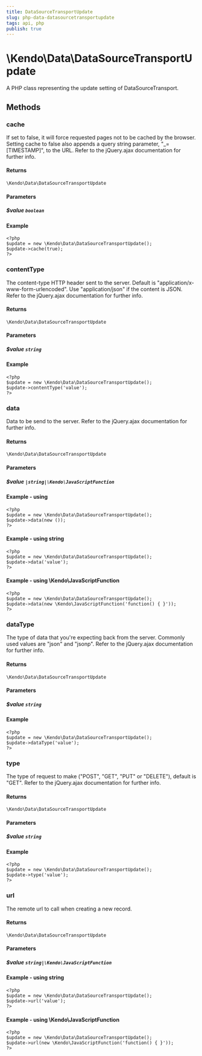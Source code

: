 ```yaml
---
title: DataSourceTransportUpdate
slug: php-data-datasourcetransportupdate
tags: api, php
publish: true
---
```


# \Kendo\Data\DataSourceTransportUpdate

A PHP class representing the update setting of DataSourceTransport.


## Methods

### cache
If set to false, it will force requested pages not to be cached by the browser. Setting cache to false also appends a query string parameter, "_=[TIMESTAMP]", to the URL.
Refer to the jQuery.ajax documentation for further info.

#### Returns
`\Kendo\Data\DataSourceTransportUpdate`

#### Parameters

##### $value `boolean`



#### Example 
    <?php
    $update = new \Kendo\Data\DataSourceTransportUpdate();
    $update->cache(true);
    ?>

### contentType
The content-type HTTP header sent to the server. Default is "application/x-www-form-urlencoded". Use "application/json" if the content is JSON.
Refer to the jQuery.ajax documentation for further info.

#### Returns
`\Kendo\Data\DataSourceTransportUpdate`

#### Parameters

##### $value `string`



#### Example 
    <?php
    $update = new \Kendo\Data\DataSourceTransportUpdate();
    $update->contentType('value');
    ?>

### data
Data to be send to the server.
Refer to the jQuery.ajax documentation for further info.

#### Returns
`\Kendo\Data\DataSourceTransportUpdate`

#### Parameters

##### $value `|string|\Kendo\JavaScriptFunction`



#### Example  - using 
    <?php
    $update = new \Kendo\Data\DataSourceTransportUpdate();
    $update->data(new ());
    ?>

#### Example  - using string
    <?php
    $update = new \Kendo\Data\DataSourceTransportUpdate();
    $update->data('value');
    ?>

#### Example  - using \Kendo\JavaScriptFunction
    <?php
    $update = new \Kendo\Data\DataSourceTransportUpdate();
    $update->data(new \Kendo\JavaScriptFunction('function() { }'));
    ?>

### dataType
The type of data that you're expecting back from the server. Commonly used values are "json" and "jsonp".
Refer to the jQuery.ajax documentation for further info.

#### Returns
`\Kendo\Data\DataSourceTransportUpdate`

#### Parameters

##### $value `string`



#### Example 
    <?php
    $update = new \Kendo\Data\DataSourceTransportUpdate();
    $update->dataType('value');
    ?>

### type
The type of request to make ("POST", "GET", "PUT" or "DELETE"), default is "GET".
Refer to the jQuery.ajax documentation for further info.

#### Returns
`\Kendo\Data\DataSourceTransportUpdate`

#### Parameters

##### $value `string`



#### Example 
    <?php
    $update = new \Kendo\Data\DataSourceTransportUpdate();
    $update->type('value');
    ?>

### url
The remote url to call when creating a new record.

#### Returns
`\Kendo\Data\DataSourceTransportUpdate`

#### Parameters

##### $value `string|\Kendo\JavaScriptFunction`



#### Example  - using string
    <?php
    $update = new \Kendo\Data\DataSourceTransportUpdate();
    $update->url('value');
    ?>

#### Example  - using \Kendo\JavaScriptFunction
    <?php
    $update = new \Kendo\Data\DataSourceTransportUpdate();
    $update->url(new \Kendo\JavaScriptFunction('function() { }'));
    ?>

